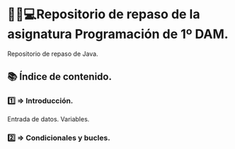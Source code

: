 # :man_student::computer:Repositorio de repaso de la asignatura Programación de 1º DAM.

Repositorio de repaso de Java.
## 📚 Índice de contenido.

### 1️⃣ ⇒ Introducción.
Entrada de datos.
Variables.

### 2️⃣ ⇒ Condicionales y bucles.


